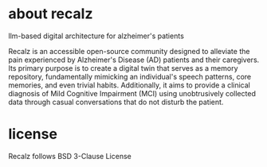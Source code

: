 # about recalz
llm-based digital architecture for alzheimer's patients

Recalz is an accessible open-source community designed to alleviate the pain experienced by Alzheimer's Disease (AD) patients and their caregivers. Its primary purpose is to create a digital twin that serves as a memory repository, fundamentally mimicking an individual's speech patterns, core memories, and even trivial habits. Additionally, it aims to provide a clinical diagnosis of Mild Cognitive Impairment (MCI) using unobtrusively collected data through casual conversations that do not disturb the patient.

# license

Recalz follows BSD 3-Clause License 
